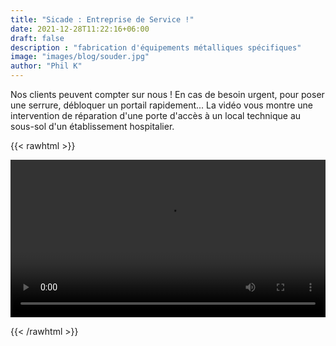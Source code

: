 ```yaml
---
title: "Sicade : Entreprise de Service !"
date: 2021-12-28T11:22:16+06:00
draft: false
description : "fabrication d'équipements métalliques spécifiques"
image: "images/blog/souder.jpg"
author: "Phil K"
---
```


Nos clients peuvent compter sur nous ! En cas de besoin urgent, pour poser une serrure, débloquer un portail rapidement... La vidéo vous montre une intervention de réparation d'une porte d'accès à un local technique au sous-sol d'un établissement hospitalier.

 {{< rawhtml >}} 

<video width=100% controls autoplay>
    <source src="/videos/soudure.mp4" type="video/webm">
    Your browser does not support the video tag.  
</video>

{{< /rawhtml >}}
